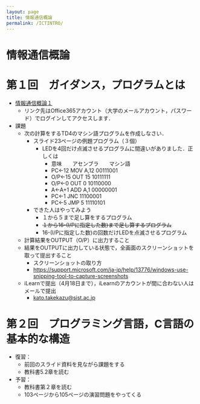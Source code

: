 ```yaml
---
layout: page
title: 情報通信概論
permalink: /ICTINTRO/
---
```


# 情報通信概論

# 第１回　ガイダンス，プログラムとは
* [情報通信概論１](https://sistkanri-my.sharepoint.com/:b:/g/personal/kato_takekazu_sist_ac_jp/Eb1GDnuVCblBkT1XboCY1zsBJxlkDRCmsEGnxpudTAE-Nw?e=4plhhy)
  * リンク先はOffice365アカウント（大学のメールアカウント，パスワード）でログインしてアクセスします．
* 課題
  * 次の計算をするTD4のマシン語プログラムを作成しなさい．
    * スライド23ページの例題プログラム（３個）
      * LEDを4回だけ点滅させるプログラムに間違いがありました．正しくは
        * 意味　　アセンブラ　　マシン語
        * PC←12  MOV A,12 00111001
        * O/P←15 OUT 15   10111111
        * O/P←0  OUT 0    10110000
        * A←A+1  ADD A,1  00000001
        * PC←1   JNC      11100001
        * PC←5   JMP 5    11110101 
    * できた人はやってみよう
      * １から５まで足し算をするプログラム
      * ~~１から16-(I/Pに指定した数)まで足し算するプログラム~~
      * 16-(I/Pに指定した数)の回数だけLEDを点滅させるプログラム
  * 計算結果をOUTPUT（O/P）に出力すること
  * 結果をOUTPUTに出力している状態で，全画面のスクリーンショットを取って提出すること
    * スクリーンショットの取り方
    * https://support.microsoft.com/ja-jp/help/13776/windows-use-snipping-tool-to-capture-screenshots
  * iLearnで提出（4月18日まで），iLearnのアカウントが間に合わない人はメールで提出
    * kato.takekazu@sist.ac.jp
    
# 第２回　プログラミング言語，C言語の基本的な構造
* 復習：
  * 前回のスライド資料を見ながら課題をする
  * 教科書5.2章を読む
* 予習：
  * 教科書第２章を読む
  * 103ページから105ページの演習問題をやってくる
